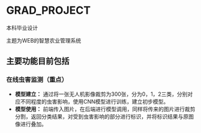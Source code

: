 # GRAD_PROJECT
本科毕业设计

主题为WEB的智慧农业管理系统

## 主要功能目前包括
### 在线虫害监测（重点）
- **模型建立：**
通过将一张无人机影像裁剪为300张，分为0，1，2三类，分别对应不同程度的虫害影响，使用CNN模型进行训练，建立初步模型。
- **模型使用：**
前端传入图片，在后端进行模型调用，同样将传来的图片进行裁剪分割，返回分类结果，对受到虫害影响的部分进行标识，并将标识结果与原图像进行叠加。
